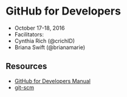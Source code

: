 # GitHub for Developers

- October 17-18, 2016
- Facilitators:
 - Cynthia Rich (@crichID)
 - Briana Swift (@brianamarie)
 
## Resources

- [GitHub for Developers Manual](manual/github-for-developers-student-manual.pdf)
- [git-scm](https://git-scm.com)
